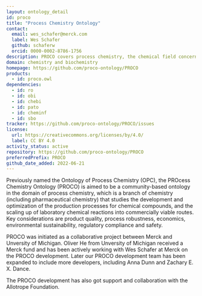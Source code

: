 ```yaml
---
layout: ontology_detail
id: proco
title: "Process Chemistry Ontology"
contact:
  email: wes_schafer@merck.com
  label: Wes Schafer
  github: schaferw
  orcid: 0000-0002-8786-1756
description: PROCO covers process chemistry, the chemical field concerned with scaling up laboratory syntheses to commercially viable processes.
domain: chemistry and biochemistry
homepage: https://github.com/proco-ontology/PROCO
products:
  - id: proco.owl
dependencies:
  - id: ro
  - id: obi
  - id: chebi
  - id: pato
  - id: cheminf
  - id: sbo
tracker: https://github.com/proco-ontology/PROCO/issues
license:
  url: https://creativecommons.org/licenses/by/4.0/
  label: CC BY 4.0
activity_status: active
repository: https://github.com/proco-ontology/PROCO
preferredPrefix: PROCO
github_date_added: 2022-06-21
---
```


Previously named the Ontology of Process Chemistry (OPC), the PROcess Chemistry Ontology (PROCO) is aimed to be a community-based ontology in the domain of process chemistry, which is a branch of chemistry (including pharmaceutical chemistry) that studies the development and optimization of the production processes for chemical compounds, and the scaling up of laboratory chemical reactions into commercially viable routes. Key considerations are product quality, process robustness, economics, environmental sustainability, regulatory compliance and safety.

PROCO was initiated as a collaborative project between Merck and Unversity of Michigan. Oliver He from Unversity of Michigan received a Merck fund and has been actively working with Wes Schafer at Merck on the PROCO development. Later our PROCO development team has been expanded to include more developers, including Anna Dunn and Zachary E. X. Dance.

The PROCO development has also got support and collaboration with the Allotrope Foundation.

